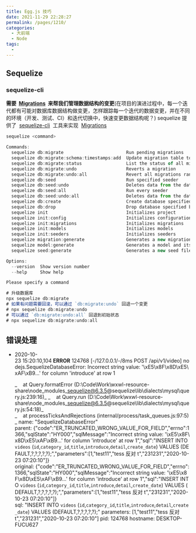 ```yaml
---
title: Egg.js 技巧
date: 2021-11-29 22:28:27
permalink: /pages/1210/
categories:
  - 大前端
  - Node
tags:
  -
---
```


## Sequelize
  
### sequelize-cli

**需要  **[**Migrations**](http://docs.sequelizejs.com/manual/tutorial/migrations.html)**  来帮我们管理数据结构的变更**(在项目的演进过程中，每一个迭代都有可能对数据库数据结构做变更，怎样跟踪每一个迭代的数据变更，并在不同的环境（开发、测试、CI）和迭代切换中，快速变更数据结构呢？)
sequelize 提供了  [sequelize-cli](https://github.com/sequelize/cli)  工具来实现  [Migrations](http://docs.sequelizejs.com/manual/tutorial/migrations.html)

```javascript
sequelize <command>

Commands:
  sequelize db:migrate                        Run pending migrations
  sequelize db:migrate:schema:timestamps:add  Update migration table to have timestamps
  sequelize db:migrate:status                 List the status of all migrations
  sequelize db:migrate:undo                   Reverts a migration
  sequelize db:migrate:undo:all               Revert all migrations ran
  sequelize db:seed                           Run specified seeder
  sequelize db:seed:undo                      Deletes data from the database
  sequelize db:seed:all                       Run every seeder
  sequelize db:seed:undo:all                  Deletes data from the database
  sequelize db:create                         Create database specified by configuration
  sequelize db:drop                           Drop database specified by configuration
  sequelize init                              Initializes project
  sequelize init:config                       Initializes configuration
  sequelize init:migrations                   Initializes migrations
  sequelize init:models                       Initializes models
  sequelize init:seeders                      Initializes seeders
  sequelize migration:generate                Generates a new migration file      [aliases: migration:create]
  sequelize model:generate                    Generates a model and its migration [aliases: model:create]
  sequelize seed:generate                     Generates a new seed file           [aliases: seed:create]

Options:
  --version  Show version number                                                  [boolean]
  --help     Show help                                                            [boolean]

Please specify a command
```

```javascript
# 升级数据库
npx sequelize db:migrate
# 如果有问题需要回滚，可以通过 `db:migrate:undo` 回退一个变更
# npx sequelize db:migrate:undo
# 可以通过 `db:migrate:undo:all` 回退到初始状态
# npx sequelize db:migrate:undo:all
```

## 错误处理

- 2020-10-23 15:20:10,104 **ERROR** 124768 [-/127.0.0.1/-/8ms POST /api/v1/video] nodejs.SequelizeDatabaseError: Incorrect string value: '\xE5\x8F\x8D\xE5\xAF\xB9...' for column 'introduce' at row 1

    _    at Query.formatError (D:\Code\Work\wxwl-resource-share\node_modules\_sequelize@6.3.5@sequelize\lib\dialects\mysql\query.js:239:16)_
_    at Query.run (D:\Code\Work\wxwl-resource-share\node_modules\_sequelize@6.3.5@sequelize\lib\dialects\mysql\query.js:54:18)_
_    at processTicksAndRejections (internal/process/task_queues.js:97:5)_
name: "SequelizeDatabaseError"
parent: {"code":"ER_TRUNCATED_WRONG_VALUE_FOR_FIELD","errno":1366,"sqlState":"HY000","sqlMessage":"Incorrect string value: '\\xE5\\x8F\\x8D\\xE5\\xAF\\xB9...' for column 'introduce' at row 1","sql":"INSERT INTO `videos` (`id`,`category_id`,`title`,`introduce`,`detail`,`create_date`) VALUES (DEFAULT,?,?,?,?,?);","parameters":[1,"test11","tess 反对 t","231231","2020-10-23 07:20:10"]}
original: {"code":"ER_TRUNCATED_WRONG_VALUE_FOR_FIELD","errno":1366,"sqlState":"HY000","sqlMessage":"Incorrect string value: '\\xE5\\x8F\\x8D\\xE5\\xAF\\xB9...' for column 'introduce' at row 1","sql":"INSERT INTO `videos` (`id`,`category_id`,`title`,`introduce`,`detail`,`create_date`) VALUES (DEFAULT,?,?,?,?,?);","parameters":[1,"test11","tess 反对 t","231231","2020-10-23 07:20:10"]}
sql: "INSERT INTO `videos` (`id`,`category_id`,`title`,`introduce`,`detail`,`create_date`) VALUES (DEFAULT,?,?,?,?,?);"
parameters: [1,"test11","tess 反对 t","231231","2020-10-23 07:20:10"]
pid: 124768
hostname: DESKTOP-FUCU627

